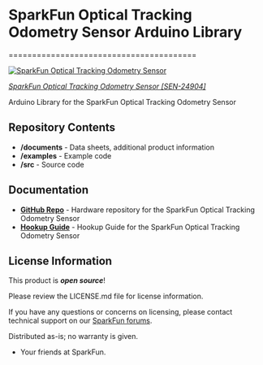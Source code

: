 # SparkFun Optical Tracking Odometry Sensor Arduino Library
========================================


[![SparkFun Optical Tracking Odometry Sensor]()](https://www.sparkfun.com/products/24904)

[*SparkFun Optical Tracking Odometry Sensor [SEN-24904]*](https://www.sparkfun.com/products/24904)

Arduino Library for the SparkFun Optical Tracking Odometry Sensor

Repository Contents
-------------------

* **/documents** - Data sheets, additional product information
* **/examples** - Example code 
* **/src** - Source code

Documentation
--------------
* **[GitHub Repo](https://github.com/sparkfun/SparkFun_Optical_Tracking_Odometry_Sensor)** - Hardware repository for the SparkFun Optical Tracking Odometry Sensor
* **[Hookup Guide](https://docs.sparkfun.com/SparkFun_Optical_Tracking_Odometry_Sensor)** - Hookup Guide for the SparkFun Optical Tracking Odometry Sensor

License Information
-------------------

This product is _**open source**_! 

Please review the LICENSE.md file for license information. 

If you have any questions or concerns on licensing, please contact technical support on our [SparkFun forums](https://forum.sparkfun.com/viewforum.php?f=152).

Distributed as-is; no warranty is given.

- Your friends at SparkFun.

_<COLLABORATION CREDIT>_
